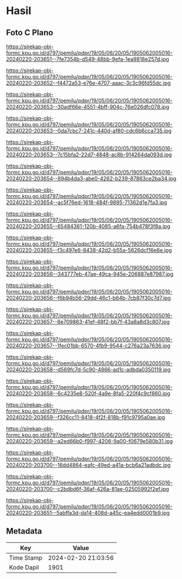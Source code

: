 # Hasil

## Foto C Plano

https://sirekap-obj-formc.kpu.go.id/d797/pemilu/pdpr/19/05/06/20/05/1905062005016-20240220-203651--7fe7354b-d549-48bb-9efa-1ea9818e257d.jpg

https://sirekap-obj-formc.kpu.go.id/d797/pemilu/pdpr/19/05/06/20/05/1905062005016-20240220-203652--f4472a53-e76e-4707-aaac-3c3c96fd55dc.jpg

https://sirekap-obj-formc.kpu.go.id/d797/pemilu/pdpr/19/05/06/20/05/1905062005016-20240220-203653--30adf66e-4551-4bff-904c-76e026dfc078.jpg

https://sirekap-obj-formc.kpu.go.id/d797/pemilu/pdpr/19/05/06/20/05/1905062005016-20240220-203653--0da7cbc7-241c-440d-af80-cdc6b6cca735.jpg

https://sirekap-obj-formc.kpu.go.id/d797/pemilu/pdpr/19/05/06/20/05/1905062005016-20240220-203653--7c15bfa2-22d7-4848-ac8b-914264da093d.jpg

https://sirekap-obj-formc.kpu.go.id/d797/pemilu/pdpr/19/05/06/20/05/1905062005016-20240220-203654--894b4da3-abe0-4262-b239-87863ce2ba34.jpg

https://sirekap-obj-formc.kpu.go.id/d797/pemilu/pdpr/19/05/06/20/05/1905062005016-20240220-203654--ac5f76ed-1618-484f-9895-71362d1e7fa3.jpg

https://sirekap-obj-formc.kpu.go.id/d797/pemilu/pdpr/19/05/06/20/05/1905062005016-20240220-203655--65484361-120b-4085-a6fa-754b478f3f8a.jpg

https://sirekap-obj-formc.kpu.go.id/d797/pemilu/pdpr/19/05/06/20/05/1905062005016-20240220-203655--f3c497e6-8438-42d2-b55a-5626dcf16e6e.jpg

https://sirekap-obj-formc.kpu.go.id/d797/pemilu/pdpr/19/05/06/20/05/1905062005016-20240220-203656--343777eb-47ae-49ca-945e-206887e87987.jpg

https://sirekap-obj-formc.kpu.go.id/d797/pemilu/pdpr/19/05/06/20/05/1905062005016-20240220-203656--f6b94b56-29dd-46c1-b64b-7cb87f30c7d7.jpg

https://sirekap-obj-formc.kpu.go.id/d797/pemilu/pdpr/19/05/06/20/05/1905062005016-20240220-203657--8e709863-41ef-48f2-bb7f-43a8a8d3c807.jpg

https://sirekap-obj-formc.kpu.go.id/d797/pemilu/pdpr/19/05/06/20/05/1905062005016-20240220-203657--1fec01bb-6570-4fb9-9544-c276a23a7636.jpg

https://sirekap-obj-formc.kpu.go.id/d797/pemilu/pdpr/19/05/06/20/05/1905062005016-20240220-203658--d569fc7d-5c90-4866-ad1c-adbda0350119.jpg

https://sirekap-obj-formc.kpu.go.id/d797/pemilu/pdpr/19/05/06/20/05/1905062005016-20240220-203658--6c4235e8-520f-4a9e-8fa5-220f4c9cf860.jpg

https://sirekap-obj-formc.kpu.go.id/d797/pemilu/pdpr/19/05/06/20/05/1905062005016-20240220-203659--f326cc11-8418-4f2f-818b-f91c9795a0ae.jpg

https://sirekap-obj-formc.kpu.go.id/d797/pemilu/pdpr/19/05/06/20/05/1905062005016-20240220-203659--a2ed66b0-f997-4206-9a00-f0679e580b31.jpg

https://sirekap-obj-formc.kpu.go.id/d797/pemilu/pdpr/19/05/06/20/05/1905062005016-20240220-203700--16dd4864-eafc-49ed-a41a-bcb6a21adbdc.jpg

https://sirekap-obj-formc.kpu.go.id/d797/pemilu/pdpr/19/05/06/20/05/1905062005016-20240220-203700--c2bdbd6f-36af-426a-81ae-02505992f2ef.jpg

https://sirekap-obj-formc.kpu.go.id/d797/pemilu/pdpr/19/05/06/20/05/1905062005016-20240220-203651--5abffa3d-da14-408d-a45c-ea4edd0001b9.jpg


## Metadata

| Key        | Value               |
| ---------- | ------------------- |
| Time Stamp | 2024-02-20 21:03:56 |
| Kode Dapil | 1901                |



